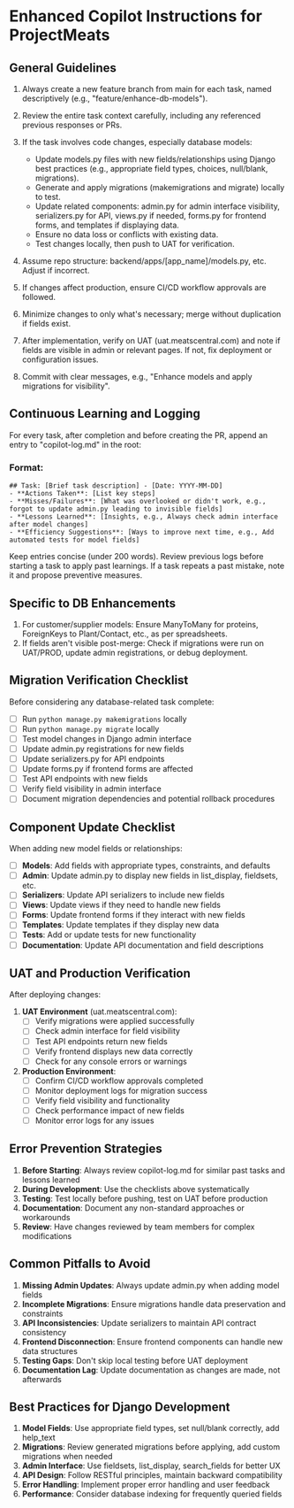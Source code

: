 # Enhanced Copilot Instructions for ProjectMeats

## General Guidelines

1. Always create a new feature branch from main for each task, named descriptively (e.g., "feature/enhance-db-models").
2. Review the entire task context carefully, including any referenced previous responses or PRs.
3. If the task involves code changes, especially database models:
   - Update models.py files with new fields/relationships using Django best practices (e.g., appropriate field types, choices, null/blank, migrations).
   - Generate and apply migrations (makemigrations and migrate) locally to test.
   - Update related components: admin.py for admin interface visibility, serializers.py for API, views.py if needed, forms.py for frontend forms, and templates if displaying data.
   - Ensure no data loss or conflicts with existing data.
   - Test changes locally, then push to UAT for verification.

4. Assume repo structure: backend/apps/[app_name]/models.py, etc. Adjust if incorrect.
5. If changes affect production, ensure CI/CD workflow approvals are followed.
6. Minimize changes to only what's necessary; merge without duplication if fields exist.
7. After implementation, verify on UAT (uat.meatscentral.com) and note if fields are visible in admin or relevant pages. If not, fix deployment or configuration issues.
8. Commit with clear messages, e.g., "Enhance models and apply migrations for visibility".

## Continuous Learning and Logging

For every task, after completion and before creating the PR, append an entry to "copilot-log.md" in the root:

### Format:
```
## Task: [Brief task description] - [Date: YYYY-MM-DD]
- **Actions Taken**: [List key steps]
- **Misses/Failures**: [What was overlooked or didn't work, e.g., forgot to update admin.py leading to invisible fields]
- **Lessons Learned**: [Insights, e.g., Always check admin interface after model changes]
- **Efficiency Suggestions**: [Ways to improve next time, e.g., Add automated tests for model fields]
```

Keep entries concise (under 200 words). Review previous logs before starting a task to apply past learnings.
If a task repeats a past mistake, note it and propose preventive measures.

## Specific to DB Enhancements

1. For customer/supplier models: Ensure ManyToMany for proteins, ForeignKeys to Plant/Contact, etc., as per spreadsheets.
2. If fields aren't visible post-merge: Check if migrations were run on UAT/PROD, update admin registrations, or debug deployment.

## Migration Verification Checklist

Before considering any database-related task complete:

- [ ] Run `python manage.py makemigrations` locally
- [ ] Run `python manage.py migrate` locally  
- [ ] Test model changes in Django admin interface
- [ ] Update admin.py registrations for new fields
- [ ] Update serializers.py for API endpoints
- [ ] Update forms.py if frontend forms are affected
- [ ] Test API endpoints with new fields
- [ ] Verify field visibility in admin interface
- [ ] Document migration dependencies and potential rollback procedures

## Component Update Checklist

When adding new model fields or relationships:

- [ ] **Models**: Add fields with appropriate types, constraints, and defaults
- [ ] **Admin**: Update admin.py to display new fields in list_display, fieldsets, etc.
- [ ] **Serializers**: Update API serializers to include new fields
- [ ] **Views**: Update views if they need to handle new fields
- [ ] **Forms**: Update frontend forms if they interact with new fields
- [ ] **Templates**: Update templates if they display new data
- [ ] **Tests**: Add or update tests for new functionality
- [ ] **Documentation**: Update API documentation and field descriptions

## UAT and Production Verification

After deploying changes:

1. **UAT Environment** (uat.meatscentral.com):
   - [ ] Verify migrations were applied successfully
   - [ ] Check admin interface for field visibility
   - [ ] Test API endpoints return new fields
   - [ ] Verify frontend displays new data correctly
   - [ ] Check for any console errors or warnings

2. **Production Environment**:
   - [ ] Confirm CI/CD workflow approvals completed
   - [ ] Monitor deployment logs for migration success
   - [ ] Verify field visibility and functionality
   - [ ] Check performance impact of new fields
   - [ ] Monitor error logs for any issues

## Error Prevention Strategies

1. **Before Starting**: Always review copilot-log.md for similar past tasks and lessons learned
2. **During Development**: Use the checklists above systematically
3. **Testing**: Test locally before pushing, test on UAT before production
4. **Documentation**: Document any non-standard approaches or workarounds
5. **Review**: Have changes reviewed by team members for complex modifications

## Common Pitfalls to Avoid

1. **Missing Admin Updates**: Always update admin.py when adding model fields
2. **Incomplete Migrations**: Ensure migrations handle data preservation and constraints
3. **API Inconsistencies**: Update serializers to maintain API contract consistency
4. **Frontend Disconnection**: Ensure frontend components can handle new data structures
5. **Testing Gaps**: Don't skip local testing before UAT deployment
6. **Documentation Lag**: Update documentation as changes are made, not afterwards

## Best Practices for Django Development

1. **Model Fields**: Use appropriate field types, set null/blank correctly, add help_text
2. **Migrations**: Review generated migrations before applying, add custom migrations when needed
3. **Admin Interface**: Use fieldsets, list_display, search_fields for better UX
4. **API Design**: Follow RESTful principles, maintain backward compatibility
5. **Error Handling**: Implement proper error handling and user feedback
6. **Performance**: Consider database indexing for frequently queried fields